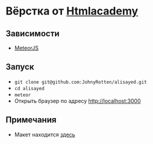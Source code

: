 # Вёрстка от [Htmlacademy](https://htmlacademy.ru/)

## Зависимости

* [MeteorJS](https://meteor.com)

## Запуск

* `git clone git@github.com:JohnyRotten/alisayed.git`
* `cd alisayed`
* `meteor`
* Открыть браузер по адресу [http://localhost:3000](http://localhost:3000)

## Примечания

* Макет находится [здесь](https://yadi.sk/i/0_9ygBQ8kDuCH)
